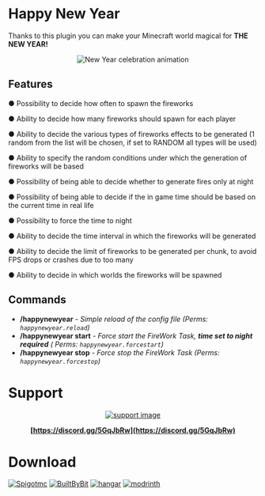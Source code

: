 # Happy New Year

Thanks to this plugin you can make your Minecraft world magical for **THE NEW YEAR!**

<div align="center">
    <img alt="New Year celebration animation" src="https://media4.giphy.com/media/FvtsRo25oiWv9r9Tje/giphy.gif?cid=790b76110ddba862cd0662fa0cc07b96f35d8568aedb929a&rid=giphy.gif&ct=g">
</div>

## Features

● Possibility to decide how often to spawn the fireworks

● Ability to decide how many fireworks should spawn for each player

● Ability to decide the various types of fireworks effects to be generated (1 random from the list will be chosen, if
set to RANDOM all types will be used)

● Ability to specify the random conditions under which the generation of fireworks will be based

● Possibility of being able to decide whether to generate fires only at night

● Possibility of being able to decide if the in game time should be based on the current time in real life

● Possibility to force the time to night

● Ability to decide the time interval in which the fireworks will be generated

● Ability to decide the limit of fireworks to be generated per chunk, to avoid FPS drops or crashes due to too many

● Ability to decide in which worlds the fireworks will be spawned

## Commands

* **/happynewyear** - *Simple reload of the config file (Perms: `happynewyear.reload`)*
* **/happynewyear start** - *Force start the FireWork Task, __time set to night required__ (
  Perms: `happynewyear.forcestart`)*
* **/happynewyear stop** - *Force stop the FireWork Task (Perms: `happynewyear.forcestop`)*

# Support

<div align="center">

[![support image](https://www.heroxwar.com/discordLogo.png)](https://discord.gg/5GqJbRw)

**[https://discord.gg/5GqJbRw](https://discord.gg/5GqJbRw)**

</div>

# Download

[![Spigotmc](https://static.spigotmc.org/img/spigot.png)](https://www.spigotmc.org/resources/.87326/)          [![BuiltByBit](https://pbs.twimg.com/profile_images/1557308606579556352/suzgxeGs_200x200.jpg)](https://builtbybit.com/resources/18553/)          [![hangar](https://avatars.githubusercontent.com/u/86071345?s=200&v=4)](https://hangar.papermc.io/xSavior_of_God/HappyNewYear)          [![modrinth](https://avatars.githubusercontent.com/u/67560307?s=200&v=4)](https://modrinth.com/plugin/happy-new-year/)
